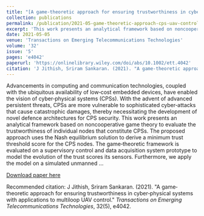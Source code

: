 ```yaml
---
title: "[A game‐theoretic approach for ensuring trustworthiness in cyber‐physical systems with applications to multiloop UAV control](https://onlinelibrary.wiley.com/doi/abs/10.1002/ett.4042)"
collection: publications
permalink: /publication/2021-05-game-theoretic-approach-cps-uav-control
excerpt: 'This work presents an analytical framework based on noncooperative game theory to evaluate the trustworthiness of individual nodes in CPSs, with applications to multiloop UAV control.'
date: 2021-05-05
venue: 'Transactions on Emerging Telecommunications Technologies'
volume: '32'
issue: '5'
pages: 'e4042'
paperurl: 'https://onlinelibrary.wiley.com/doi/abs/10.1002/ett.4042'
citation: 'J Jithish, Sriram Sankaran. (2021). "A game‐theoretic approach for ensuring trustworthiness in cyber‐physical systems with applications to multiloop UAV control." <i>Transactions on Emerging Telecommunications Technologies</i>, 32(5), e4042.'
---
```

Advancements in computing and communication technologies, coupled with the ubiquitous availability of low‐cost embedded devices, have enabled the vision of cyber‐physical systems (CPSs). With the advent of advanced persistent threats, CPSs are more vulnerable to sophisticated cyber‐attacks that cause catastrophic damages, thereby necessitating the development of novel defence architectures for CPS security. This work presents an analytical framework based on noncooperative game theory to evaluate the trustworthiness of individual nodes that constitute CPSs. The proposed approach uses the Nash equilibrium solution to derive a minimum trust threshold score for the CPS nodes. The game‐theoretic framework is evaluated on a supervisory control and data acquisition system prototype to model the evolution of the trust scores its sensors. Furthermore, we apply the model on a simulated unmanned …

[Download paper here](https://onlinelibrary.wiley.com/doi/abs/10.1002/ett.4042)

Recommended citation: J Jithish, Sriram Sankaran. (2021). "A game‐theoretic approach for ensuring trustworthiness in cyber‐physical systems with applications to multiloop UAV control." <i>Transactions on Emerging Telecommunications Technologies</i>, 32(5), e4042.
